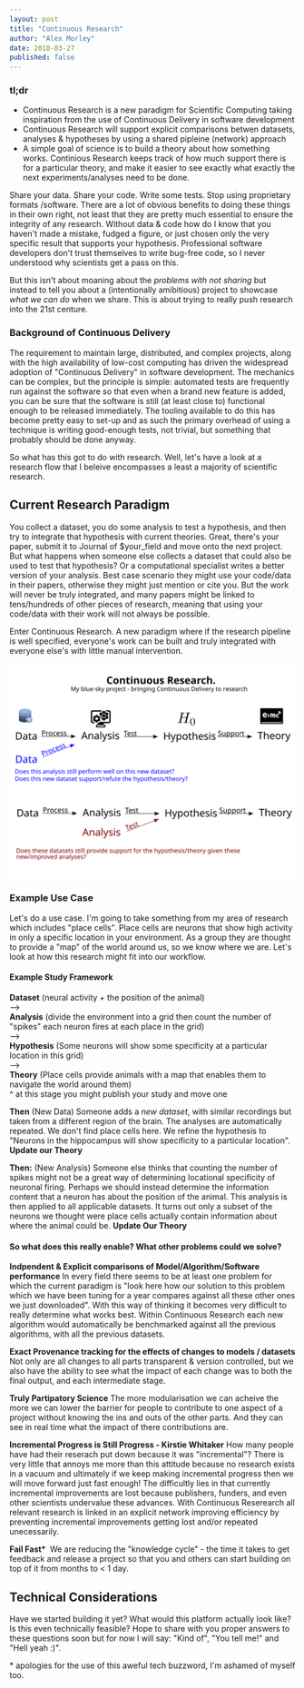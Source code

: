 ```yaml
---
layout: post
title: "Continuous Research"
author: "Alex Morley"
date: 2018-03-27
published: false
---
```


### tl;dr
- Continuous Research is a new paradigm for Scientific Computing taking inspiration from the use of Continuous Delivery in software development
- Continuous Research will support explicit comparisons betwen datasets, analyses & hypotheses by using a shared pipleine (network) approach
- A simple goal of science is to build a theory about how something works. Continious Research keeps track of how much support there is for a particular theory, and make it easier to see exactly what exactly the next experiments/analyses need to be done.


Share your data. Share your code. Write some tests. Stop using proprietary formats /software. There are a lot of obvious benefits to doing these things in their own right, not least that they are pretty much essential to ensure the integrity of any research. Without data & code how do I know that you haven't made a mistake, fudged a figure, or just chosen only the very specific result that supports your hypothesis. Professional software developers don't trust themselves to write bug-free code, so I never understood why scientists get a pass on this.

But this isn't about moaning about the *problems with not sharing* but instead to tell you about a (intentionally amibitious) project to showcase *what we can do* when we share. This is about trying to really push research into the 21st centure.

### Background of Continuous Delivery
The requirement to maintain large, distributed, and complex projects, along with the high availability of low-cost computing has driven the widespread adoption of "Continuous Delivery" in software development. The mechanics can be complex, but the principle is simple: automated tests are frequently run against the software so that even when a brand new feature is added, you can be sure that the software is still (at least close to) functional enough to be released immediately. The tooling available to do this has become pretty easy to set-up and as such the primary overhead of using a technique is writing good-enough tests, not trivial, but something that probably should be done anyway.

So what has this got to do with research. Well, let's have a look at a research flow that I beleive encompasses a least a majority of scientific research.

## Current Research Paradigm
You collect a dataset, you do some analysis to test a hypothesis, and then try to integrate that hypothesis with current theories. Great, there's your paper, submit it to Journal of $your\_field and move onto the next project. But what happens when someone else collects a dataset that could also be used to test that hypothesis? Or a computational specialist writes a better version of your analysis. Best case scenario they might use your code/data in their papers, otherwise they might just mention or cite you. But the work will never be truly integrated, and many papers might be linked to tens/hundreds of other pieces of research, meaning that using your code/data with their work will not always be possible.

Enter Continuous Research. A new paradigm where if the research pipeline is well specified, everyone's work can be built and truly integrated with everyone else's with little manual intervention.

![Research Flow](/assets/images/CCW18.svg)

### Example Use Case
Let's do a use case. I'm going to take something from my area of research which includes "place cells". Place cells are neurons that show high activity in only a specific location in your environment. As a group they are thought to provide a "map" of the world around us, so we know where we are. Let's look at how this research might fit into our workflow.

#### Example Study Framework
**Dataset** (neural activity + the position of the animal)  
-->  
**Analysis** (divide the environment into a grid then count the number of "spikes" each neuron fires at each place in the grid)  
-->  
**Hypothesis** (Some neurons will show some specificity at a particular location in this grid)  
-->  
**Theory** (Place cells provide animals with a map that enables them to navigate the world around them)  
^ at this stage you might publish your study and move one

**Then** (New Data)
Someone adds a *new dataset*, with similar recordings but taken from a different region of the brain. The analyses are automatically repeated. We don't find place cells here. We refine the hypothesis to "Neurons in the hippocampus will show specificity to a particular location". **Update our Theory**

**Then:** (New Analysis)
Someone else thinks that counting the number of spikes might not be a great way of determining locational specificity of neuronal firing. Perhaps we should instead determine the information content that a neuron has about the position of the animal. This analysis is then applied to all applicable datasets. It turns out only a subset of the neurons we thought were place cells actually contain information about where the animal could be. **Update Our Theory**


#### So what does this really enable? What other problems could we solve?

**Indpendent & Explicit comparisons of Model/Algorithm/Software performance**
In every field there seems to be at least one problem for which the current paradigm is "look here how our solution to this problem which we have been tuning for a year compares against all these other ones we just downloaded". With this way of thinking it becomes very difficult to really determine what works best. Within Continuous Research each new algorithm would automatically be benchmarked against all the previous algorithms, with all the previous datasets.

**Exact Provenance tracking for the effects of changes to models / datasets**
Not only are all changes to all parts transparent & version controlled, but we also have the ability to see what the impact of each change was to both the final output, and each intermediate stage.

**Truly Partipatory Science**
The more modularisation we can acheive the more we can lower the barrier for people to contribute to one aspect of a project without knowing the ins and outs of the other parts. And they can see in real time what the impact of there contributions are.

**Incremental Progress is Still Progress - Kirstie Whitaker**
How many people have had their reserach put down because it was "incremental"? There is very little that annoys me more than this attitude because no research exists in a vacuum and ultimately if we keep making incremental progress then we will move forward just fast enough! The difficultly lies in that currently incremental improvements are lost because publishers, funders, and even other scientists undervalue these advances. With Continuous Reserearch all relevant research is linked in an explicit network improving efficiency by preventing incremental improvements getting lost and/or repeated unecessarily.

**Fail Fast\*&nbsp;**
We are reducing the "knowledge cycle" - the time it takes to get feedback and release a project so that you and others can start building on top of it from months to < 1 day.

## Technical Considerations
Have we started building it yet? What would this platform actually look like? Is this even technically feasible? Hope to share with you proper answers to these questions soon but for now I will say: "Kind of", "You tell me!" and "Hell yeah :)". 


\* apologies for the use of this aweful tech buzzword, I'm ashamed of myself too.
